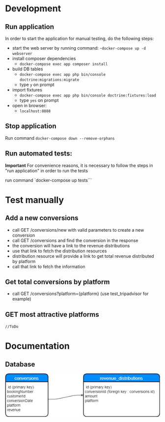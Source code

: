 # Development
## Run application

In order to start the application for manual testing, do the following steps:
 
- start the web server by running command:
    -`docker-compose up -d webserver`
- install composer dependencies
    - `docker-compose exec app composer install`
- build DB tables
    - `docker-compose exec app php bin/console doctrine:migrations:migrate`
    - type `y` on prompt
- import fixtures
    - `docker-compose exec app php bin/console doctrine:fixtures:load`
    - type `yes` on prompt
- open in browser:
    - `localhost:8888`

## Stop application

Run command `docker-compose down --remove-orphans`


## Run automated tests:

**Important**
For convenience reasons, it is necessary to follow the steps in "run application" in order to run the tests

run command `docker-compose up tests```


# Test manually

## Add a new conversions

- call GET /conversions/new with valid parameters to create a new conversion
- call GET /conversions and find the conversion in the response
- the conversion will have a link to the revenue distributions
- use that link to fetch the distribution resources
- distribution resource will provide a link to get total revenue distributed by platform
- call that link to fetch the information

## Get total conversions by platform

- call GET /conversions?platform={platform} (use test_tripadvisor for example)

## GET most attractive platforms
`//ToDo`


# Documentation

## Database
![Database tables](./database.jpg)
